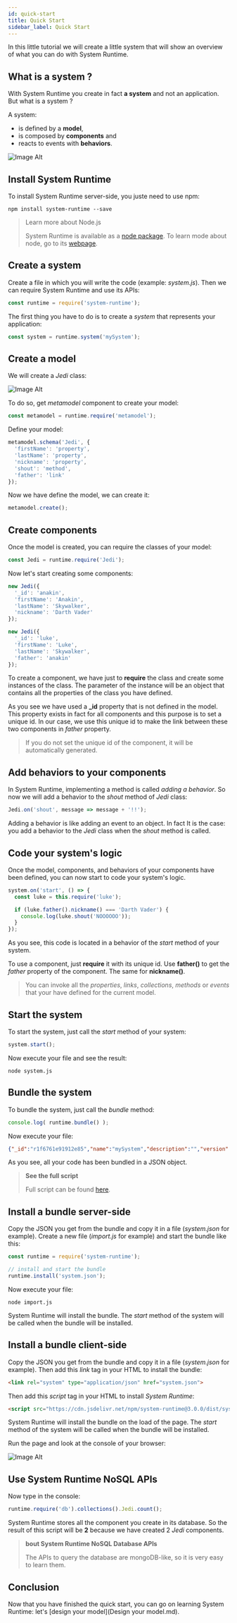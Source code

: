 ```yaml
---
id: quick-start
title: Quick Start
sidebar_label: Quick Start
---
```


In this little tutorial we will create a little system that will show an overview of what you can do with System Runtime.

## What is a system ?

With System Runtime you create in fact **a system** and not an application. But what is a system ?

A system:
- is defined by a **model**,
- is composed by **components** and
- reacts to events with **behaviors**.

![Image Alt](../img/fa7f5de-6565096-UuhkIYCaRY6IpUFVFY7Q_system.png)

## Install System Runtime

To install System Runtime server-side, you juste need to use npm:

```shell
npm install system-runtime --save
```

>Learn more about Node.js
>
>System Runtime is available as a [node package](https://www.npmjs.com/package/system-runtime). To learn mode about node, go to its [webpage](https://nodejs.org).

## Create a system

Create a file in which you will write the code (example: *system.js*).
Then we can require System Runtime and use its APIs:

```js
const runtime = require('system-runtime');
```

The first thing you have to do is to create a *system* that represents your application:

```js
const system = runtime.system('mySystem');
```

## Create a model

We will create a *Jedi* class:

![Image Alt](../img/0GW9Z1mJT0q8ZTeAAvPs_Jedi.png)

To do so, get *metamodel* component to create your model:

```js
const metamodel = runtime.require('metamodel');
```

Define your model:

```js
metamodel.schema('Jedi', {
  'firstName': 'property',
  'lastName': 'property',
  'nickname': 'property',
  'shout': 'method',
  'father': 'link'
});
```

Now we have define the model, we can create it:

```js
metamodel.create();
```

## Create components

Once the model is created, you can require the classes of your model:

```js
const Jedi = runtime.require('Jedi');
```

Now let's start creating some components:

```js
new Jedi({
  '_id': 'anakin',
  'firstName': 'Anakin',
  'lastName': 'Skywalker',
  'nickname': 'Darth Vader'
});

new Jedi({
  '_id': 'luke',
  'firstName': 'Luke',
  'lastName': 'Skywalker',
  'father': 'anakin'
});
```

To create a component, we have just to **require** the class and create some instances of the class. The parameter of the instance will be an object that contains all the properties of the class you have defined.

As you see we have used a **_id** property that is not defined in the model. This property exists in fact for all components and this purpose is to set a unique id. In our case, we use this unique id to make the link between these two components in *father* property.

> If you do not set the unique id of the component, it will be automatically generated.

## Add behaviors to your components

In System Runtime, implementing a method is called *adding a behavior*. So now we will add a behavior to the *shout* method of *Jedi* class:

```js
Jedi.on('shout', message => message + '!!');
```

Adding a behavior is like adding an event to an object. In fact It is the case: you add a behavior to the *Jedi* class when the *shout* method is called.

## Code your system's logic

Once the model, components, and behaviors of your components have been defined, you can now start to code your system's logic.

```js
system.on('start', () => {
  const luke = this.require('luke');

  if (luke.father().nickname() === 'Darth Vader') {
    console.log(luke.shout('NOOOOOO'));
  }
});
```

As you see, this code is located in a behavior of the *start* method of your system.

To use a component, just **require** it with its unique id. Use **father()** to get the *father* property of the component. The same for **nickname()**.

>You can invoke all the *properties*, *links*, *collections*, *methods* or *events* that your have defined for the current model.

## Start the system

To start the system, just call the *start* method of your system:

```js
system.start();
```

Now execute your file and see the result:

```shell
node system.js
```

## Bundle the system

To bundle the system, just call the *bundle* method:

```js
console.log( runtime.bundle() );
```

Now execute your file:

```json
{"_id":"r1f6761e91912e85","name":"mySystem","description":"","version":"0.0.1","master":true,"schemas":{"n1d69a151891dabe":{"_name":"Jedi","firstName":"property","lastName":"property","nickname":"property","father":"link","shout":"method","_id":"n1d69a151891dabe","_inherit":["_Component"]}},"models":{},"types":{},"behaviors":{"w10c7d1e4301e137":{"_id":"w10c7d1e4301e137","component":"Jedi","state":"shout","action":"(message) => message + '!!'","useCoreAPI":false,"core":false},"g140591769d11852":{"_id":"g140591769d11852","component":"r1f6761e91912e85","state":"start","action":"() => {\n  const luke = this.require('luke');\n\n  if (luke.father().nickname() === 'Darth Vader') {\n    console.log(luke.shout('NOOOOOO'));\n  }\n}","useCoreAPI":false,"core":false}},"components":{"Jedi":{"anakin":{"_id":"anakin","firstName":"Anakin","lastName":"Skywalker","nickname":"Darth Vader","father":""},"luke":{"_id":"luke","firstName":"Luke","lastName":"Skywalker","father":"anakin","nickname":""}}}}
```

As you see, all your code has been bundled in a JSON object.

>**See the full script**
>
>Full script can be found [here](quick-start-example).

## Install a bundle server-side

Copy the JSON you get from the bundle and copy it in a file (*system.json* for example).
Create a new file (*import.js* for example) and start the bundle like this:

```js
const runtime = require('system-runtime');

// install and start the bundle
runtime.install('system.json');
```

Now execute your file:

```shell
node import.js
```

System Runtime will install the bundle. The *start* method of the system will be called when the bundle will be installed.

## Install a bundle client-side

Copy the JSON you get from the bundle and copy it in a file (*system.json* for example).
Then add this *link* tag in your HTML to install the bundle:

```html
<link rel="system" type="application/json" href="system.json">
```

Then add this *script* tag in your HTML to install *System Runtime*:

```html
<script src="https://cdn.jsdelivr.net/npm/system-runtime@3.0.0/dist/system-runtime.min.js"></script>
```

System Runtime will install the bundle on the load of the page. The *start* method of the system will be called when the bundle will be installed.

Run the page and look at the console of your browser:

![Image Alt](../img/Ge9QsuHQTm6WpoZPMfiw_console-result.png)

## Use System Runtime NoSQL APIs

Now type in the console:

```js
runtime.require('db').collections().Jedi.count();
```

System Runtime stores all the component you create in its database. So the result of this script will be **2** because we have created 2 *Jedi* components.

>**bout System Runtime NoSQL Database APIs**
>
>The APIs to query the database are mongoDB-like, so it is very easy to learn them.

## Conclusion

Now that you have finished the quick start, you can go on learning System Runtime: let's [design your model](Design your model.md).